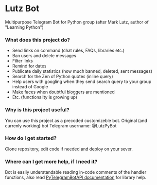 # Lutz Bot
Multipurpose Telegram Bot for Python group (after Mark Lutz, author of "Learning Python")

### What does this project do?
 * Send links on command (chat rules, FAQs, libraries etc.)
 * Ban users and delete messages
 * Filter links
 * Remind for dates
 * Publicate daily statistics (how much banned, deleted, sent messages)
 * Search for the Zen of Python quotes (inline query)
 * Help users with googling when they send search query to your group instead of Google
 * Make faces when doubtful bloggers are mentioned
 * Etc. (functionality is growing up)

### Why is this project useful?
You can use this project as a precoded customizeble bot.
Original (and currenly working) bot Telegram username: @LutzPyBot

### How do I get started?
Clone repository, edit code if needed and deploy on your sever.

### Where can I get more help, if I need it?
Bot is easily understandable reading in-code comments of the handler functions, also read [PyTelegramBotAPI documentation](url=https://github.com/eternnoir/pyTelegramBotAPI) for library help.
